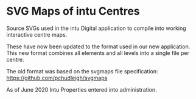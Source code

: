 # SVG Maps of intu Centres

Source SVGs used in the intu Digital application to compile into working interactive centre maps.

These have now been updated to the format used in our new application.
This new format combines all elements and all levels into a single file per centre.

The old format was based on the svgmaps file specification:
https://github.com/pchudleigh/svgmaps

As of June 2020 Intu Properties entered into administration.